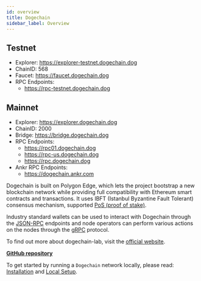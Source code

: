 ```yaml
---
id: overview 
title: Dogechain
sidebar_label: Overview
---
```


## Testnet
* Explorer: https://explorer-testnet.dogechain.dog
* ChainID:  568
* Faucet:  https://faucet.dogechain.dog
* RPC Endpoints:
    * https://rpc-testnet.dogechain.dog

## Mainnet
* Explorer: https://explorer.dogechain.dog
* ChainID: 2000
* Bridge: https://bridge.dogechain.dog
* RPC Endpoints:
    * https://rpc01.dogechain.dog
    * https://rpc-us.dogechain.dog
    * https://rpc.dogechain.dog
* Ankr RPC Endpoints:
    * https://dogechain.ankr.com

Dogechain is built on Polygon Edge, which lets the project bootstrap a new blockchain network while providing full compatibility with Ethereum smart contracts and transactions. It uses IBFT (Istanbul Byzantine Fault Tolerant) consensus mechanism, supported [PoS (proof of stake)](/docs/consensus/pos-stake-unstake).

Industry standard wallets can be used to interact with Dogechain through the [JSON-RPC](/docs/working-with-node/query-json-rpc) endpoints and node operators can perform various actions on the nodes through the [gRPC](/docs/working-with-node/query-operator-info) protocol.

To find out more about dogechain-lab, visit the [official website](https://dogecoin.community).


**[GitHub repository](https://github.com/dogechain-lab/dogechain)**



To get started by running a `Dogechain` network locally, please read: [Installation](/docs/get-started/installation) and [Local Setup](/docs/get-started/set-up-ibft-locally).

